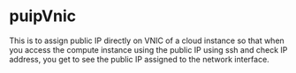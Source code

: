 # puipVnic
This is to assign public IP directly on VNIC of a cloud instance so that when you access the compute instance using the public IP using ssh and check IP address, you get to see the public IP assigned to the network interface.

